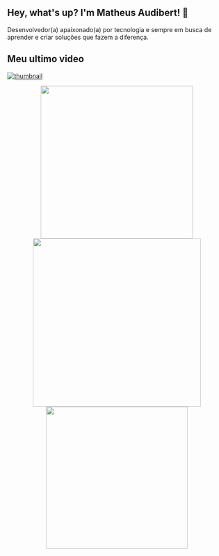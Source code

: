 ## Hey, what's up? I'm Matheus Audibert! 🌌 

Desenvolvedor(a) apaixonado(a) por tecnologia e sempre em busca de aprender e criar soluções que fazem a diferença.

## Meu ultimo video

[![thumbnail](https://github.com/user-attachments/assets/b451aad9-1caf-45d1-acd2-69b05d9c4b2e)]([https://www.youtube.com/watch?v=seu-video-id](https://www.youtube.com/watch?v=GhN3iw0YLWQ))

<div align="center">
  <img width="350px" src="https://github-readme-stats.vercel.app/api?username=matheusaudibert&theme=blue_navy&hide_border=true&include_all_commits=false&count_private=false"/>
  <img width="386px" src="https://github-readme-streak-stats.herokuapp.com/?user=matheusaudibert&theme=blue_navy&hide_border=true"/>
  <img width="326px" src="https://github-readme-stats.vercel.app/api/top-langs/?username=matheusaudibert&theme=blue_navy&hide_border=true&include_all_commits=false&count_private=false&layout=compact"/>
</div>
